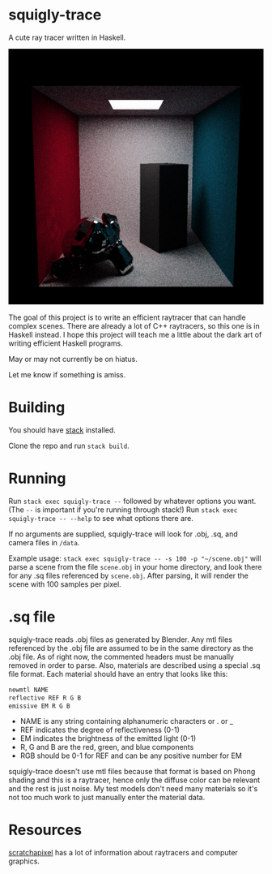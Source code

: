 # squigly-trace
A cute ray tracer written in Haskell.

![example](example.png)

The goal of this project is to write an efficient raytracer that can handle
complex scenes. There are already a lot of C++ raytracers, so this one is in
Haskell instead. I hope this project will teach me a little about the dark art
of writing efficient Haskell programs.

May or may not currently be on hiatus.

Let me know if something is amiss.

# Building

You should have [stack](https://docs.haskellstack.org/en/stable/README/)
installed.

Clone the repo and run `stack build`.

# Running

Run `stack exec squigly-trace --` followed by whatever options you want. (The
`--` is important if you're running through stack!) Run `stack exec
squigly-trace -- --help` to see what options there are.

If no arguments are supplied, squigly-trace will look for .obj, .sq, and camera
files in `/data`.

Example usage: `stack exec squigly-trace -- -s 100 -p "~/scene.obj"` will parse
a scene from the file `scene.obj` in your home directory, and look there for any
.sq files referenced by `scene.obj`. After parsing, it will render the scene
with 100 samples per pixel.

# .sq file

squigly-trace reads .obj files as generated by Blender. Any mtl files referenced
by the .obj file are assumed to be in the same directory as the .obj file.  As
of right now, the commented headers must be manually removed in order to parse.
Also, materials are described using a special .sq file format. Each material
should have an entry that looks like this:

```
newmtl NAME
reflective REF R G B
emissive EM R G B
```

+ NAME is any string containing alphanumeric characters or . or _
+ REF indicates the degree of reflectiveness (0-1)
+ EM indicates the brightness of the emitted light (0-1)
+ R, G and B are the red, green, and blue components
+ RGB should be 0-1 for REF and can be any positive number for EM

squigly-trace doesn't use mtl files because that format is based on Phong
shading and this is a raytracer, hence only the diffuse color can be relevant
and the rest is just noise. My test models don't need many materials so it's
not too much work to just manually enter the material data.

# Resources

[scratchapixel](https://www.scratchapixel.com/) has a lot of information about
raytracers and computer graphics.
